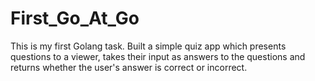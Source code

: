 # First_Go_At_Go

This is my first Golang task. Built a simple quiz app which presents questions to a viewer, takes their input as answers to the questions and returns whether the user's answer is correct or incorrect. 
